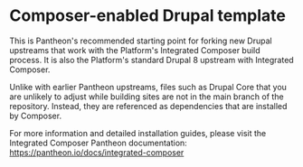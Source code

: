 # Composer-enabled Drupal template

This is Pantheon's recommended starting point for forking new Drupal upstreams
that work with the Platform's Integrated Composer build process. It is also the
Platform's standard Drupal 8 upstream with Integrated Composer.

Unlike with earlier Pantheon upstreams, files such as Drupal Core that you are
unlikely to adjust while building sites are not in the main branch of the 
repository. Instead, they are referenced as dependencies that are installed by
Composer.

For more information and detailed installation guides, please visit the
Integrated Composer Pantheon documentation: https://pantheon.io/docs/integrated-composer

